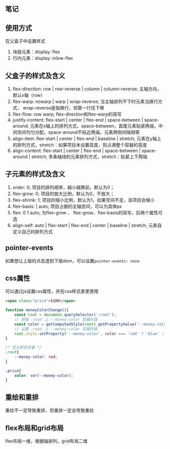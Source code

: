 ## 笔记

## 使用方式
在父盒子中设置样式
1. 块级元素：display: flex
2. 行内元素：display: inline-flex

## 父盒子的样式及含义
1. flex-direction: row | row-reverse | column | column-reverse; 主轴方向，默认x轴（row）
2. flex-warp: nowarp | warp | wrap-reverse; 当主轴排列不下时元素当换行方式， wrap-reverse是指换行，但第一行往下移
3. flex-flow: row warp; flex-direction和flex-warp的简写
4. justify-content: flex-start | center | flex-end | space-between | space-around; 元素在x轴上的排列方式，space-between，首尾元素贴紧两端，中间空间均匀分配，space-around不贴近两端，元素两侧间隔相等
5. align-item: flex-start | center | flex-end | baseline | stretch; 元素在y轴上的排列方式，stretch：如果项目未设置高度，则占满整个容器的高度
6. align-content: flex-start | center | flex-end | space-between | space-around | stretch; 多条轴线的元素排列方式，stretch：贴紧上下两端

## 子元素的样式及含义
1. order: 0; 项目的排列顺序，越小越靠前，默认为0；
2. flex-grow: 0; 项目的放大比例，默认为0，不放大；
3. flex-shrink: 1; 项目的缩小比例，默认为1，如果空间不足，该项目会缩小
4. flex-basis: <length> | auto; 项目占据的主轴空间，可以为具体px
5. flex: 0 1 auto; 为flex-grow 、 flex-grow、flex-basis的简写，后两个属性可选
6. align-self: auto | flex-start | flex-end | center | baseline | stretch; 元素自定义自己的排列方式

## pointer-events
如果想让上层的点击透到下层dom，可以设置`pointer-events: none`

## css属性
可以通过js设置css属性，并在css样式表里使用
```html
<span class="price">$100</span>
```

```js
function moneyColorChange(){
    const root = document.querySelector(':root');
    // 获取 :root 上 --money-color 变量的值
    const color = getComputedStyle(root).getPropertyValue('--money-color').trim();
    // 设置 :root 上 --money-color 变量的值
    root.style.setProperty('--money-color', color === 'red' ? 'blue' : 'red');
}
```

```css
/* 定义颜色变量 */
:root{
    --money-color: red;
}

.price{
    color: var(--money-color);
}
```

## 重绘和重排
重绘不一定导致重排，但重排一定会导致重绘

## flex布局和grid布局
flex布局一维，根据轴排列，grid布局二维